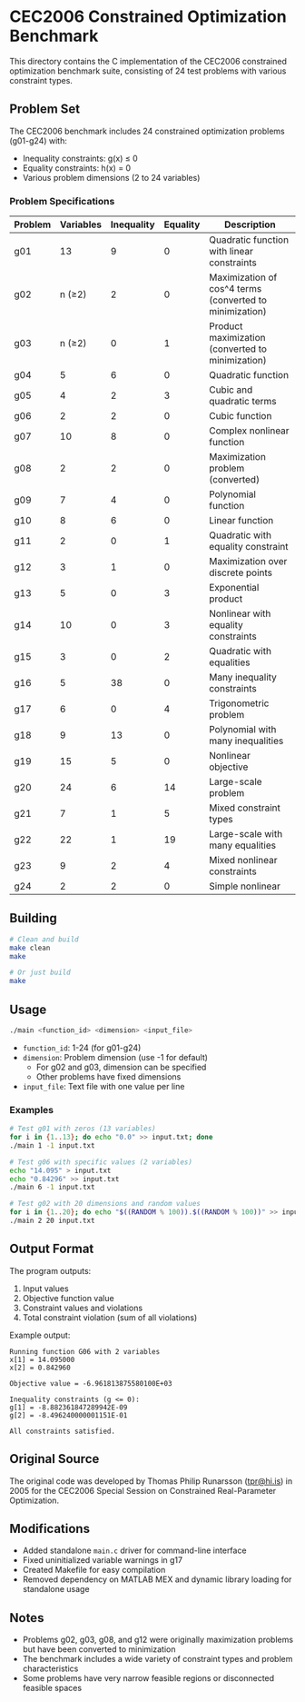 # CEC2006 Constrained Optimization Benchmark

This directory contains the C implementation of the CEC2006 constrained optimization benchmark suite, consisting of 24 test problems with various constraint types.

## Problem Set

The CEC2006 benchmark includes 24 constrained optimization problems (g01-g24) with:
- Inequality constraints: g(x) ≤ 0
- Equality constraints: h(x) = 0
- Various problem dimensions (2 to 24 variables)

### Problem Specifications

| Problem | Variables | Inequality | Equality | Description |
|---------|-----------|------------|----------|-------------|
| g01 | 13 | 9 | 0 | Quadratic function with linear constraints |
| g02 | n (≥2) | 2 | 0 | Maximization of cos^4 terms (converted to minimization) |
| g03 | n (≥2) | 0 | 1 | Product maximization (converted to minimization) |
| g04 | 5 | 6 | 0 | Quadratic function |
| g05 | 4 | 2 | 3 | Cubic and quadratic terms |
| g06 | 2 | 2 | 0 | Cubic function |
| g07 | 10 | 8 | 0 | Complex nonlinear function |
| g08 | 2 | 2 | 0 | Maximization problem (converted) |
| g09 | 7 | 4 | 0 | Polynomial function |
| g10 | 8 | 6 | 0 | Linear function |
| g11 | 2 | 0 | 1 | Quadratic with equality constraint |
| g12 | 3 | 1 | 0 | Maximization over discrete points |
| g13 | 5 | 0 | 3 | Exponential product |
| g14 | 10 | 0 | 3 | Nonlinear with equality constraints |
| g15 | 3 | 0 | 2 | Quadratic with equalities |
| g16 | 5 | 38 | 0 | Many inequality constraints |
| g17 | 6 | 0 | 4 | Trigonometric problem |
| g18 | 9 | 13 | 0 | Polynomial with many inequalities |
| g19 | 15 | 5 | 0 | Nonlinear objective |
| g20 | 24 | 6 | 14 | Large-scale problem |
| g21 | 7 | 1 | 5 | Mixed constraint types |
| g22 | 22 | 1 | 19 | Large-scale with many equalities |
| g23 | 9 | 2 | 4 | Mixed nonlinear constraints |
| g24 | 2 | 2 | 0 | Simple nonlinear |

## Building

```bash
# Clean and build
make clean
make

# Or just build
make
```

## Usage

```bash
./main <function_id> <dimension> <input_file>
```

- `function_id`: 1-24 (for g01-g24)
- `dimension`: Problem dimension (use -1 for default)
  - For g02 and g03, dimension can be specified
  - Other problems have fixed dimensions
- `input_file`: Text file with one value per line

### Examples

```bash
# Test g01 with zeros (13 variables)
for i in {1..13}; do echo "0.0" >> input.txt; done
./main 1 -1 input.txt

# Test g06 with specific values (2 variables) 
echo "14.095" > input.txt
echo "0.84296" >> input.txt
./main 6 -1 input.txt

# Test g02 with 20 dimensions and random values
for i in {1..20}; do echo "$((RANDOM % 100)).$((RANDOM % 100))" >> input.txt; done
./main 2 20 input.txt
```

## Output Format

The program outputs:
1. Input values
2. Objective function value
3. Constraint values and violations
4. Total constraint violation (sum of all violations)

Example output:
```
Running function G06 with 2 variables
x[1] = 14.095000
x[2] = 0.842960

Objective value = -6.961813875580100E+03

Inequality constraints (g <= 0):
g[1] = -8.882361847289942E-09
g[2] = -8.496240000001151E-01

All constraints satisfied.
```

## Original Source

The original code was developed by Thomas Philip Runarsson (tpr@hi.is) in 2005 for the CEC2006 Special Session on Constrained Real-Parameter Optimization.

## Modifications

- Added standalone `main.c` driver for command-line interface
- Fixed uninitialized variable warnings in g17
- Created Makefile for easy compilation
- Removed dependency on MATLAB MEX and dynamic library loading for standalone usage

## Notes

- Problems g02, g03, g08, and g12 were originally maximization problems but have been converted to minimization
- The benchmark includes a wide variety of constraint types and problem characteristics
- Some problems have very narrow feasible regions or disconnected feasible spaces